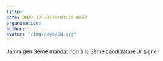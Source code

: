 ```yaml
---
title: 
date: 2022-12-23T19:03:45.658Z
organisation: 
author: 
avatar: "/img/pays/SN.svg"
---
```


Jamm gen 3ème mandat  non  à la 3ème candidature Jr signe 
